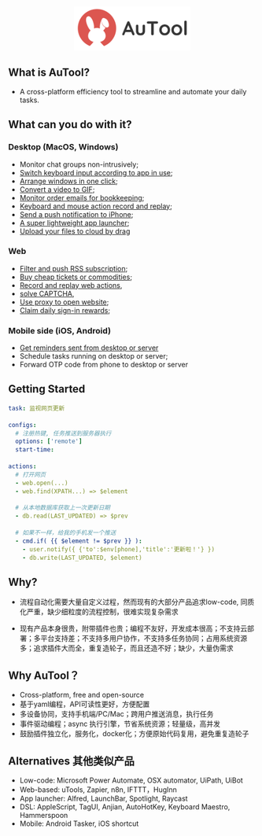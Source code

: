 <p align="center">
  <img src="docs/images/cover.png" height="90" title="main">
</p>

## What is AuTool?
- A cross-platform efficiency tool to streamline and automate your daily tasks.

## What can you do with it?
### Desktop (MacOS, Windows)
- Monitor chat groups non-intrusively; 
- [Switch keyboard input according to app in use](https://inputsource.pro/zh-CN); 
- [Arrange windows in one click](https://apps.apple.com/app/id441258766); 
- [Convert a video to GIF](); 
- [Monitor order emails for bookkeeping](); 
- [Keyboard and mouse action record and replay](); 
- [Send a push notification to iPhone](); 
- [A super lightweight app launcher](); 
- [Upload your files to cloud by drag]()
  
### Web
- [Filter and push RSS subscription](https://huginn.cn/blog/huginn/huginn-%e8%87%aa%e5%ae%9a%e4%b9%89%e6%8a%93%e5%8f%96%e6%8e%a8%e9%80%81smzdm%e5%92%8cv2ex%e7%9a%84%e4%bc%98%e6%83%a0%e4%bf%a1%e6%81%af); 
- [Buy cheap tickets or commodities](https://whop.com/charts/top_rentals/); 
- [Record and replay web actions](https://www.tango.us/pricing), 
- [solve CAPTCHA](), 
- [Use proxy to open website](); 
- [Claim daily sign-in rewards](); 

### Mobile side (iOS, Android)
- [Get reminders sent from desktop or server](https://github.com/Finb/Bark)
- Schedule tasks running on desktop or server; 
- Forward OTP code from phone to desktop or server

## Getting Started

```yaml
task: 监视网页更新

configs:
  # 注册热键, 任务推送到服务器执行
  options: ['remote']
  start-time: 

actions:
  # 打开网页
  - web.open(...)
  - web.find(XPATH...) => $element

  # 从本地数据库获取上一次更新日期
  - db.read(LAST_UPDATED) => $prev

  # 如果不一样，给我的手机发一个推送
  - cmd.if( {{ $element != $prev }} ):
    - user.notify({ {'to':$env[phone],'title':'更新啦！'} })
    - db.write(LAST_UPDATED, $element)
```

## Why?
- 流程自动化需要大量自定义过程，然而现有的大部分产品追求low-code, 同质化严重，缺少细粒度的流程控制，很难实现复杂需求

- 现有产品本身很贵，附带插件也贵；编程不友好，开发成本很高；不支持云部署；多平台支持差；不支持多用户协作，不支持多任务协同；占用系统资源多；追求插件大而全，重复造轮子，而且还造不好；缺少，大量伪需求

## Why AuTool？
- Cross-platform, free and open-source
- 基于yaml编程，API可读性更好，方便配置
- 多设备协同，支持手机端/PC/Mac；跨用户推送消息，执行任务
- 事件驱动编程；async 执行引擎，节省系统资源；轻量级，高并发
- 鼓励插件独立化，服务化，docker化；方便原始代码复用，避免重复造轮子

## Alternatives 其他类似产品
- Low-code: Microsoft Power Automate, OSX automator, UiPath, UiBot
- Web-based: uTools, Zapier, n8n, IFTTT，HugInn
- App launcher: Alfred, LaunchBar, Spotlight, Raycast
- DSL: AppleScript, TagUI, Anjian, AutoHotKey, Keyboard Maestro, Hammerspoon
- Mobile: Android Tasker, iOS shortcut